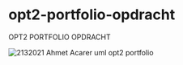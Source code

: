 # opt2-portfolio-opdracht
OPT2 PORTFOLIO OPDRACHT


![2132021 Ahmet Acarer uml opt2 portfolio ](https://user-images.githubusercontent.com/73262708/111890788-3555c500-89ed-11eb-9e8c-79f3485bf11d.png)
